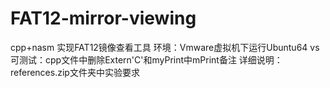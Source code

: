 # FAT12-mirror-viewing
cpp+nasm 实现FAT12镜像查看工具
环境：Vmware虚拟机下运行Ubuntu64
vs可测试：cpp文件中删除Extern'C'和myPrint中mPrint备注
详细说明：references.zip文件夹中实验要求
